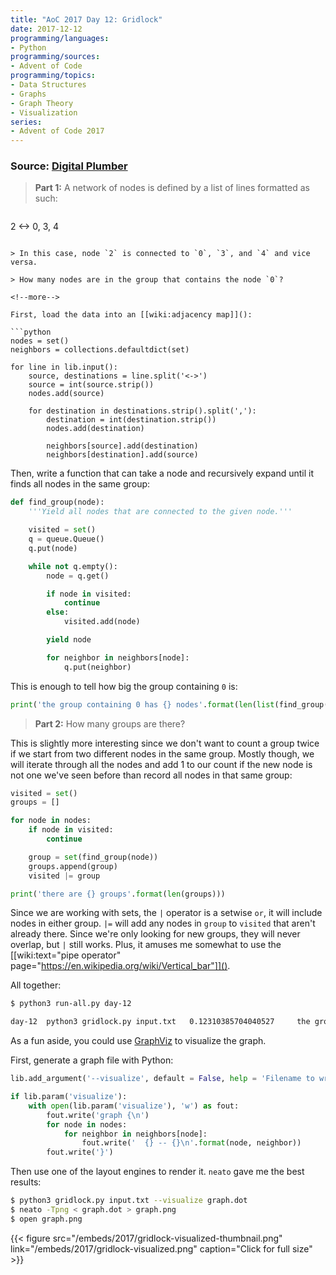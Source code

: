 ```yaml
---
title: "AoC 2017 Day 12: Gridlock"
date: 2017-12-12
programming/languages:
- Python
programming/sources:
- Advent of Code
programming/topics:
- Data Structures
- Graphs
- Graph Theory
- Visualization
series:
- Advent of Code 2017
---
```

### Source: [Digital Plumber](http://adventofcode.com/2017/day/12)

> **Part 1:** A network of nodes is defined by a list of lines formatted as such:

> ```
2 <-> 0, 3, 4
```

> In this case, node `2` is connected to `0`, `3`, and `4` and vice versa.

> How many nodes are in the group that contains the node `0`?

<!--more-->

First, load the data into an [[wiki:adjacency map]]():

```python
nodes = set()
neighbors = collections.defaultdict(set)

for line in lib.input():
    source, destinations = line.split('<->')
    source = int(source.strip())
    nodes.add(source)

    for destination in destinations.strip().split(','):
        destination = int(destination.strip())
        nodes.add(destination)

        neighbors[source].add(destination)
        neighbors[destination].add(source)
```

Then, write a function that can take a node and recursively expand until it finds all nodes in the same group:

```python
def find_group(node):
    '''Yield all nodes that are connected to the given node.'''

    visited = set()
    q = queue.Queue()
    q.put(node)

    while not q.empty():
        node = q.get()

        if node in visited:
            continue
        else:
            visited.add(node)

        yield node

        for neighbor in neighbors[node]:
            q.put(neighbor)
```

This is enough to tell how big the group containing `0` is:

```python
print('the group containing 0 has {} nodes'.format(len(list(find_group(0)))))
```

> **Part 2:** How many groups are there?

This is slightly more interesting since we don't want to count a group twice if we start from two different nodes in the same group. Mostly though, we will iterate through all the nodes and add 1 to our count if the new node is not one we've seen before than record all nodes in that same group:

```python
visited = set()
groups = []

for node in nodes:
    if node in visited:
        continue

    group = set(find_group(node))
    groups.append(group)
    visited |= group

print('there are {} groups'.format(len(groups)))
```

Since we are working with sets, the `|` operator is a setwise `or`, it will include nodes in either group. `|=` will add any nodes in `group` to `visited` that aren't already there. Since we're only looking for new groups, they will never overlap, but `|` still works. Plus, it amuses me somewhat to use the [[wiki:text="pipe operator" page="https://en.wikipedia.org/wiki/Vertical_bar"]]().

All together:

```bash
$ python3 run-all.py day-12

day-12  python3 gridlock.py input.txt   0.12310385704040527     the group containing 0 has 115 nodes; there are 221 groups
```

As a fun aside, you could use [GraphViz]() to visualize the graph.

First, generate a graph file with Python:

```python
lib.add_argument('--visualize', default = False, help = 'Filename to write a graphviz file to for visualization')

if lib.param('visualize'):
    with open(lib.param('visualize'), 'w') as fout:
        fout.write('graph {\n')
        for node in nodes:
            for neighbor in neighbors[node]:
                fout.write('  {} -- {}\n'.format(node, neighbor))
        fout.write('}')
```

Then use one of the layout engines to render it. `neato` gave me the best results:

```bash
$ python3 gridlock.py input.txt --visualize graph.dot
$ neato -Tpng < graph.dot > graph.png
$ open graph.png
```

{{< figure src="/embeds/2017/gridlock-visualized-thumbnail.png" link="/embeds/2017/gridlock-visualized.png" caption="Click for full size" >}}
